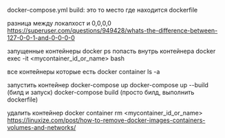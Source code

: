 docker-compose.yml
    build: это то место где находится dockerfile

разница между локалхост и 0,0,0,0
    https://superuser.com/questions/949428/whats-the-difference-between-127-0-0-1-and-0-0-0-0 

запущенные контейнеры
    docker ps
попасть внутрь контейнера
    docker exec -it <mycontainer_id_or_name> bash

все контейнеры которые есть
    docker container ls -a

запустить контейнер
    docker-compose up
    docker-compose up --build (билд и запуск)
    docker-compose build (просто билд, выполнить dockerfile)
    

удалить контейнер
    docker container rm <mycontainer_id_or_name>
    https://linuxize.com/post/how-to-remove-docker-images-containers-volumes-and-networks/